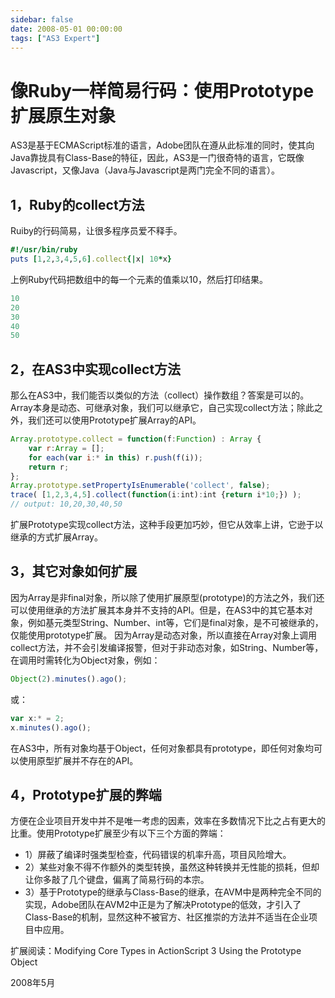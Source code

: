 ```yaml
---
sidebar: false
date: 2008-05-01 00:00:00
tags: ["AS3 Expert"]
---
```

# 像Ruby一样简易行码：使用Prototype扩展原生对象

AS3是基于ECMAScript标准的语言，Adobe团队在遵从此标准的同时，使其向Java靠拢具有Class-Base的特征，因此，AS3是一门很奇特的语言，它既像Javascript，又像Java（Java与Javascript是两门完全不同的语言）。

## 1，Ruby的collect方法

Ruiby的行码简易，让很多程序员爱不释手。

```ruby
#!/usr/bin/ruby
puts [1,2,3,4,5,6].collect{|x| 10*x}
```

上例Ruby代码把数组中的每一个元素的值乘以10，然后打印结果。

```js
10
20
30
40
50
```

## 2，在AS3中实现collect方法

那么在AS3中，我们能否以类似的方法（collect）操作数组？答案是可以的。Array本身是动态、可继承对象，我们可以继承它，自己实现collect方法；除此之外，我们还可以使用Prototype扩展Array的API。

```js
Array.prototype.collect = function(f:Function) : Array {
	var r:Array = [];
	for each(var i:* in this) r.push(f(i));
	return r;
};
Array.prototype.setPropertyIsEnumerable('collect', false);
trace( [1,2,3,4,5].collect(function(i:int):int {return i*10;}) );
// output: 10,20,30,40,50
```

扩展Prototype实现collect方法，这种手段更加巧妙，但它从效率上讲，它逊于以继承的方式扩展Array。

## 3，其它对象如何扩展

因为Array是非final对象，所以除了使用扩展原型(prototype)的方法之外，我们还可以使用继承的方法扩展其本身并不支持的API。但是，在AS3中的其它基本对象，例如基元类型String、Number、int等，它们是final对象，是不可被继承的，仅能使用prototype扩展。
因为Array是动态对象，所以直接在Array对象上调用collect方法，并不会引发编译报警，但对于非动态对象，如String、Number等，在调用时需转化为Object对象，例如：

```js
Object(2).minutes().ago();
```

或：

```js
var x:* = 2;
x.minutes().ago();
```

在AS3中，所有对象均基于Object，任何对象都具有prototype，即任何对象均可以使用原型扩展并不存在的API。

## 4，Prototype扩展的弊端

方便在企业项目开发中并不是唯一考虑的因素，效率在多数情况下比之占有更大的比重。使用Prototype扩展至少有以下三个方面的弊端：

- 1）屏蔽了编译时强类型检查，代码错误的机率升高，项目风险增大。
- 2）某些对象不得不作额外的类型转换，虽然这种转换并无性能的损耗，但却让你多敲了几个键盘，偏离了简易行码的本宗。
- 3）基于Prototype的继承与Class-Base的继承，在AVM中是两种完全不同的实现，Adobe团队在AVM2中正是为了解决Prototype的低效，才引入了Class-Base的机制，显然这种不被官方、社区推崇的方法并不适当在企业项目中应用。

扩展阅读：Modifying Core Types in ActionScript 3 Using the Prototype Object

2008年5月